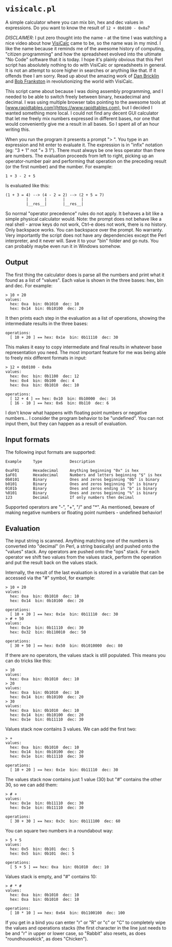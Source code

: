 # `visicalc.pl`

A simple calculator where you can mix bin, hex and dec values in expressions. Do you want to know the result of `12 + 0b0100 - 0x0a`?

*DISCLAIMER*: I put zero thought into the name - at the time I was watching a nice video about how [VisiCalc](https://en.wikipedia.org/wiki/VisiCalc) came to be, so the name was in my mind. I like the name because it reminds me of the awesome history of computing, "citizen programming" and how the spreadsheet evolved into the ultimate "No Code" software that it is today. I hope it's plainly obvious that this Perl script has absolutely nothing to do with VisiCalc or spreadsheets in general. It is not an attempt to score higher in searches or anything like that. If it offends thee I am sorry. Read up about the amazing work of [Dan Bricklin](https://en.wikipedia.org/wiki/Dan_Bricklin) and [Bob Frankston](https://en.wikipedia.org/wiki/Bob_Frankston) in revolutionizing the world with VisiCalc.

This script came about because I was doing assembly programming, and I needed to be able to switch freely between binary, hexadecimal and decimal. I was using multiple browser tabs pointing to the awesome tools at [www.rapidtables.com](https://www.rapidtables.com), but I decided I wanted something more local. I could not find any decent GUI calculator that let me freely mix numbers expressed in different bases, nor one that would conveniently give me a result in all bases. So I spent all of an hour writing this.

When you run the program it presents a prompt "> ". You type in an expression and hit enter to evaluate it. The expression is in "infix" notation (eg: "3 + 1" not "+ 3 1"). There must always be one less operator than there are numbers. The evaluation proceeds from left to right, picking up an operator-number pair and performing that operation on the preceding result (or the first number) and the number. For example:

    1 + 3 - 2 + 5

Is evaluated like this:

    (1 + 3 = 4) --> (4 - 2 = 2) --> (2 + 5 = 7)
             |       |       |       |
             |__res__|       |__res__|

So normal "operator precedence" rules do not apply. It behaves a bit like a simple physical calculator would. Note: the prompt does not behave like a real shell - arrow keys do not work, Ctrl-e does not work, there is no history. Only backspace works. You can backspace over the prompt. No warranty. Very importantly the script does not have any dependencies except the Perl interpreter, and it never will. Save it to your "bin" folder and go nuts. You can probably maybe even run it in Windows somehow.

## Output

The first thing the calculator does is parse all the numbers and print what it found as a list of "values". Each value is shown in the three bases: hex, bin and dec. For example:

	> 10 + 20
	values:
	  hex: 0xa  bin: 0b1010  dec: 10
	  hex: 0x14  bin: 0b10100  dec: 20

It then prints each step in the evaluation as a list of operations, showing the intermediate results in the three bases:

	operations:
	  [ 10 + 20 ] == hex: 0x1e  bin: 0b11110  dec: 30

This makes it easy to copy intermediate and final results in whatever base representation you need. The most important feature for me was being able to freely mix different formats in input:

	> 12 + 0b0100 - 0x0a
	values:
	  hex: 0xc  bin: 0b1100  dec: 12
	  hex: 0x4  bin: 0b100  dec: 4
	  hex: 0xa  bin: 0b1010  dec: 10

	operations:
	  [ 12 + 4 ] == hex: 0x10  bin: 0b10000  dec: 16
	  [ 16 - 10 ] == hex: 0x6  bin: 0b110  dec: 6

I don't know what happens with floating point numbers or negative numbers... I consider the program behavior to be "undefined". You can not input them, but they can happen as a result of evaluation.

## Input formats

The following input formats are supported:

    Example     Type            Description

    0xaF01      Hexadecimal     Anything beginning "0x" is hex
    $aF01       Hexadecimal     Numbers and letters beginning "$" is hex
    0b0101      Binary          Ones and zeros beginning "0b" is binary
    b0101       Binary          Ones and zeros beginning "b" is binary
    0101b       Binary          Ones and zeros ending in "b" is binary
    %0101       Binary          Ones and zeros beginning "%" is binary
    123         Decimal         If only numbers then decimal

Supported operators are "-", "+", "/" and "\*". As mentioned, beware of making negative numbers or floating point numbers - undefined behavior!

## Evaluation

The input string is scanned. Anything matching one of the numbers is converted into "decimal" (in Perl, a string basically) and pushed onto the "values" stack. Any operators are pushed onto the "ops" stack. For each operator we shift two values from the values stack, perform the operation and put the result back on the values stack.

Internally, the result of the last evaluation is stored in a variable that can be accessed via the "#" symbol, for example:

	> 10 + 20
	values:
	  hex: 0xa  bin: 0b1010  dec: 10
	  hex: 0x14  bin: 0b10100  dec: 20

	operations:
	  [ 10 + 20 ] == hex: 0x1e  bin: 0b11110  dec: 30
	> # + 50
	values:
	  hex: 0x1e  bin: 0b11110  dec: 30
	  hex: 0x32  bin: 0b110010  dec: 50

	operations:
	  [ 30 + 50 ] == hex: 0x50  bin: 0b1010000  dec: 80

If there are no operators, the values stack is still populated. This means you can do tricks like this:

	> 10
	values:
	  hex: 0xa  bin: 0b1010  dec: 10
	> 20
	values:
	  hex: 0xa  bin: 0b1010  dec: 10
	  hex: 0x14  bin: 0b10100  dec: 20
	> 30
	values:
	  hex: 0xa  bin: 0b1010  dec: 10
	  hex: 0x14  bin: 0b10100  dec: 20
	  hex: 0x1e  bin: 0b11110  dec: 30

Values stack now contains 3 values. We can add the first two:

	> +
	values:
	  hex: 0xa  bin: 0b1010  dec: 10
	  hex: 0x14  bin: 0b10100  dec: 20
	  hex: 0x1e  bin: 0b11110  dec: 30

	operations:
	  [ 10 + 20 ] == hex: 0x1e  bin: 0b11110  dec: 30

The values stack now contains just 1 value (30) but "#" contains the other 30, so we can add them:

	> # +
	values:
	  hex: 0x1e  bin: 0b11110  dec: 30
	  hex: 0x1e  bin: 0b11110  dec: 30

	operations:
	  [ 30 + 30 ] == hex: 0x3c  bin: 0b111100  dec: 60

You can square two numbers in a roundabout way:

	> 5 + 5
	values:
	  hex: 0x5  bin: 0b101  dec: 5
	  hex: 0x5  bin: 0b101  dec: 5

	operations:
	  [ 5 + 5 ] == hex: 0xa  bin: 0b1010  dec: 10

Values stack is empty, and "#" contains 10:

	> # * #
	values:
	  hex: 0xa  bin: 0b1010  dec: 10
	  hex: 0xa  bin: 0b1010  dec: 10

	operations:
	  [ 10 * 10 ] == hex: 0x64  bin: 0b1100100  dec: 100

If you get in a bind you can enter "r" or "R" or "c" or "C" to completely wipe the values and operations stacks (the first character in the line just needs to be and "r" in upper or lower case, so "Rabbit" also resets, as does "roundhousekick", as does "Chicken").
